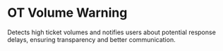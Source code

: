 # OT Volume Warning
Detects high ticket volumes and notifies users about potential response delays, ensuring transparency and better communication.